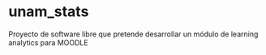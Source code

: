 # unam_stats
Proyecto de software libre que pretende desarrollar un módulo de learning analytics para MOODLE
